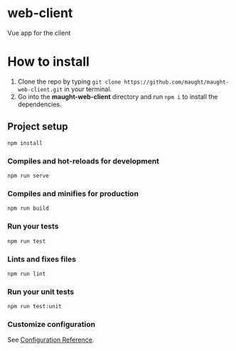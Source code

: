 # web-client
Vue app for the client

# How to install
1. Clone the repo by typing ```git clone https://github.com/maught/maught-web-client.git``` in your terminal.
1. Go into the **maught-web-client** directory and run ```npm i``` to install the dependencies.


## Project setup
```
npm install
```

### Compiles and hot-reloads for development
```
npm run serve
```

### Compiles and minifies for production
```
npm run build
```

### Run your tests
```
npm run test
```

### Lints and fixes files
```
npm run lint
```

### Run your unit tests
```
npm run test:unit
```

### Customize configuration
See [Configuration Reference](https://cli.vuejs.org/config/).
